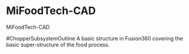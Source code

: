 # MiFoodTech-CAD
MiFoodTech-CAD

#ChopperSubsystemOutline
A basic structure in Fusion360 covering the basic super-structure of the food process. 

